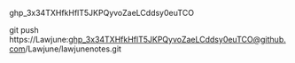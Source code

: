 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

git push https://Lawjune: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@github.com/Lawjune/lawjunenotes.git
